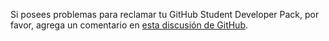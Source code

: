 Si posees problemas para reclamar tu GitHub Student Developer Pack, por favor, agrega un comentario en [esta discusión de GitHub](https://github.com/gitcommituyu/gitcommituyu.github.io/discussions/3).